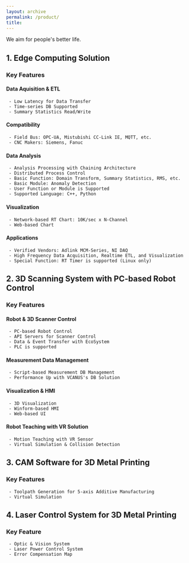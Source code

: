 ```yaml
---
layout: archive
permalink: /product/
title: 
---
```


We aim for people's better life.

## 1. Edge Computing Solution 

### Key Features
#### Data Aquisition & ETL
```
 - Low Latency for Data Transfer
 - Time-series DB Supported
 - Summary Statistics Read/Write
```
#### Compatibility
```
 - Field Bus: OPC-UA, Mistubishi CC-Link IE, MQTT, etc.
 - CNC Makers: Siemens, Fanuc
```
#### Data Analysis
```
 - Analysis Processing with Chaining Architecture
 - Distributed Process Control
 - Basic Function: Domain Transform, Summary Statistics, RMS, etc.
 - Basic Module: Anomaly Detection
 - User Function or Module is Supported
 - Supported Language: C++, Python
```
#### Visualization
```
 - Network-based RT Chart: 10K/sec x N-Channel
 - Web-based Chart
```
#### Applications
```
 - Verified Vendors: Adlink MCM-Series, NI DAQ
 - High Frequency Data Acquisition, Realtime ETL, and Visualization
 - Special Function: RT Timer is supported (Linux only)
```

## 2. 3D Scanning System with PC-based Robot Control
### Key Features
#### Robot & 3D Scanner Control
```
 - PC-based Robot Control
 - API Servers for Scanner Control
 - Data & Event Transfer with EcoSystem
 - PLC is supported
```
#### Measurement Data Management
```
 - Script-based Measurement DB Management
 - Performance Up with VCANUS's DB Solution
```
#### Visualization & HMI
```
 - 3D Visualization
 - Winform-based HMI
 - Web-based UI
```
#### Robot Teaching with VR Solution
```
 - Motion Teaching with VR Sensor
 - Virtual Simulation & Collision Detection
```

## 3. CAM Software for 3D Metal Printing
### Key Features
```
 - Toolpath Generation for 5-axis Additive Manufacturing
 - Virtual Simulation
```

## 4. Laser Control System for 3D Metal Printing
### Key Feature
```
 - Optic & Vision System
 - Laser Power Control System
 - Error Compensation Map
```


